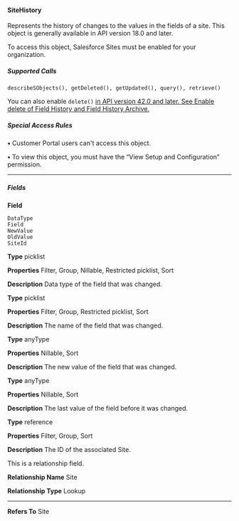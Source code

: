 #### SiteHistory

Represents the history of changes to the values in the fields of a site. This object is generally available in API version 18.0 and later.

To access this object, Salesforce Sites must be enabled for your organization.

##### Supported Calls
```
describeSObjects(), getDeleted(), getUpdated(), query(), retrieve()

```
You can also enable `delete()` [in API version 42.0 and later. See Enable delete of Field History and Field History Archive.](https://help.salesforce.com/articleView?id=000321814&type=1&mode=1&language=en_US)

##### Special Access Rules

**•** Customer Portal users can't access this object.

**•** To view this object, you must have the “View Setup and Configuration” permission.


-----

##### Fields

**Field**
```
DataType
Field
NewValue
OldValue
SiteId

```

**Type**
picklist

**Properties**
Filter, Group, Nillable, Restricted picklist, Sort

**Description**
Data type of the field that was changed.

**Type**
picklist

**Properties**
Filter, Group, Restricted picklist, Sort

**Description**
The name of the field that was changed.

**Type**
anyType

**Properties**
Nillable, Sort

**Description**
The new value of the field that was changed.

**Type**
anyType

**Properties**
Nillable, Sort

**Description**
The last value of the field before it was changed.

**Type**
reference

**Properties**
Filter, Group, Sort

**Description**
The ID of the associated Site.

This is a relationship field.

**Relationship Name**
Site

**Relationship Type**
Lookup


-----

**Refers To**
Site

